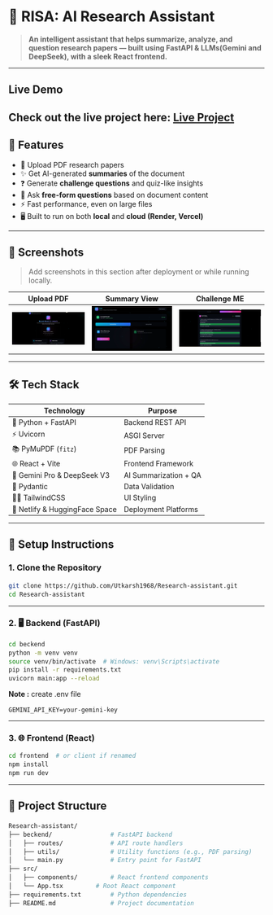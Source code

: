 # 🤖 RISA: AI Research Assistant

> **An intelligent assistant that helps summarize, analyze, and question research papers — built using FastAPI & LLMs(Gemini and DeepSeek), with a sleek React frontend.**

---
## Live Demo

Check out the live project here: [Live Project](https://risa-ai.netlify.app)
---
## 🧠 Features

- 📄 Upload PDF research papers
- ✨ Get AI-generated **summaries** of the document
- ❓ Generate **challenge questions** and quiz-like insights
- 💬 Ask **free-form questions** based on document content
- ⚡️ Fast performance, even on large files
- 🖥️ Built to run on both **local** and **cloud (Render, Vercel)**

---

## 📸 Screenshots

> Add screenshots in this section after deployment or while running locally.

| Upload PDF | Summary View |Challenge ME |
|------------|---------------|---------------|
| ![upload](public/asset/image2.png) | ![summary](public/asset/research.png) | ![Challenge Me](public/asset/image3.png) |

---

## 🛠️ Tech Stack

| Technology    | Purpose                   |
|---------------|---------------------------|
| 🐍 Python + FastAPI | Backend REST API             |
| ⚡️ Uvicorn         | ASGI Server                   |
| 📚 PyMuPDF (`fitz`) | PDF Parsing                  |
| 🌐 React + Vite     | Frontend Framework           |
| 💬 Gemini Pro & DeepSeek V3      | AI Summarization + QA        |
| 🧪 Pydantic         | Data Validation              |
| 🧑‍💻 TailwindCSS     | UI Styling                   |
| 🧾 Netlify & HuggingFace Space  | Deployment Platforms         |

---

## 🚀 Setup Instructions

### 1. Clone the Repository

```bash
git clone https://github.com/Utkarsh1968/Research-assistant.git
cd Research-assistant
```
---
### 2. 🖥 Backend (FastAPI)

```bash
cd beckend
python -m venv venv
source venv/bin/activate  # Windows: venv\Scripts\activate
pip install -r requirements.txt
uvicorn main:app --reload
```
**Note :** create .env file
```env
GEMINI_API_KEY=your-gemini-key
```
---

### 3. 🌐 Frontend (React)

```bash
cd frontend  # or client if renamed
npm install
npm run dev
```
---
## 📁 Project Structure

```bash
Research-assistant/
├── beckend/                # FastAPI backend
│   ├── routes/             # API route handlers
│   ├── utils/              # Utility functions (e.g., PDF parsing)
│   └── main.py             # Entry point for FastAPI
├── src/
│   ├── components/         # React frontend components
│   └── App.tsx         # Root React component
├── requirements.txt        # Python dependencies
├── README.md               # Project documentation
```
